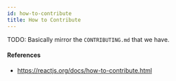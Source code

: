```yaml
---
id: how-to-contribute
title: How to Contribute
---
```


TODO: Basically mirror the `CONTRIBUTING.md` that we have.

#### References

- https://reactjs.org/docs/how-to-contribute.html
